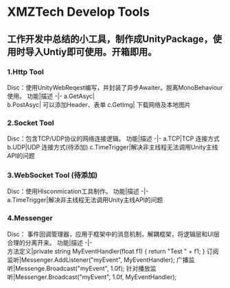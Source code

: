 # XMZTech Develop Tools
## 工作开发中总结的小工具，制作成UnityPackage，使用时导入Untiy即可使用。开箱即用。
### 1.Http Tool  
Disc：使用UnityWebReqest编写，并封装了异步Awaiter。脱离MonoBehaviour使用。
功能|描述
-|- 
a.GetAsyc|   
b.PostAsyc|  可以添加Header、表单
c.GetImg| 下载网络及本地图片
### 2.Socket Tool 
Disc：包含TCP/UDP协议的网络连接逻辑。
功能|描述
-|- 
a.TCP|TCP 连接方式
b.UDP|UDP 连接方式(待添加)
c.TimeTrigger|解决非主线程无法调用Unity主线API的问题
### 3.WebSocket Tool (待添加)
Disc：使用Hlsconmication工具制作。 
功能|描述
-|-  
a.TimeTrigger|解决非主线程无法调用Unity主线API的问题
### 4.Messenger
Disc： 事件回调管理器，应用于框架中的消息机制，解耦框架，将逻辑层和UI层合理的分离开来。
功能|描述
-|-  
方法定义|private string MyEventHandler(float f1) { return "Test " + f1; }
订阅监听|Messenger<float>.AddListener("myEvent", MyEventHandler);
广播监听|Messenge<float>.Broadcast("myEvent", 1.0f);
针对播放监听|Messenger<float>.Broadcast<string>("myEvent", 1.0f, MyEventHandler);

